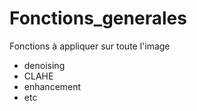 # Fonctions_generales

Fonctions à appliquer sur toute l'image

- denoising
- CLAHE
- enhancement
- etc
